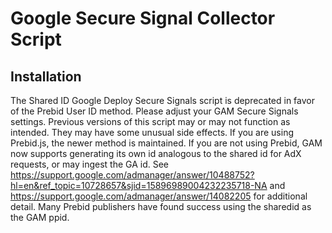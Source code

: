 # Google Secure Signal Collector Script

## Installation

The Shared ID Google Deploy Secure Signals script is deprecated in favor of the Prebid User ID method. Please adjust your GAM Secure Signals settings. Previous versions of this script may or may not function as intended. They may have some unusual side effects. If you are using Prebid.js, the newer method is maintained. If you are not using Prebid, GAM now supports generating its own id analogous to the shared id for AdX requests, or may ingest the GA id. See https://support.google.com/admanager/answer/10488752?hl=en&ref_topic=10728657&sjid=15896989004232235718-NA and https://support.google.com/admanager/answer/14082205 for additional detail. Many Prebid publishers have found success using the sharedid as the GAM ppid.
